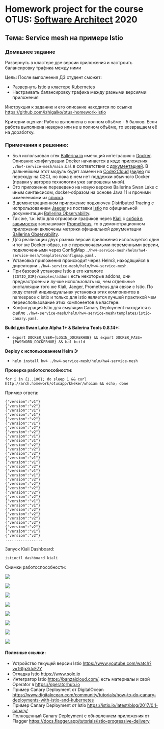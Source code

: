 # Homework project for the course OTUS: [Software Architect](https://otus.ru/lessons/arhitektor-po/) 2020



## Тема: Service mesh на примере Istio

### Домашнее задание

Развернуть в кластере две версии приложения и настроить балансировку трафика между ними

Цель: После выполнения ДЗ студент сможет:

- Развернуть Istio в кластере Kubernetes
- Настраивать балансировку трафика между разными версиями приложения

Инструкция к заданию и его описание находится по ссылке https://github.com/izhigalko/otus-homework-istio

Критерии оценки: Работа выполнена в полном объёме - 5 баллов. Если работа выполнена неверно или не в полном объёме, то возвращаем её на доработку.



### Примечания к решению: ###

- Был использован стек [Ballerina.io](https://ballerina.io/) имеющий интеграцию с [Docker](https://ballerina.io/learn/deployment/docker/). Описание конфигурации Docker начинается в коде приложения `./hw4-service-mesh/main.bal` в соответствии с [документацией](https://github.com/ballerina-platform/module-ballerina-docker). В дальнейшем этот модуль будет заменн на [Code2Cloud](https://ballerina.io/learn/deployment/code-to-cloud/) ([видео](https://www.youtube.com/watch?v=36U5RoTdYhc) по переходу на C2C), но пока в нем нет поддежки обычного Docker (правки у авторов технологии уже запрошены мной).
- Это приложение переведено на новую версию Ballerina Swan Lake с иным синтаксисом, docker-образом на основе Java 11 и прочими изменениями из [списка](https://github.com/ballerina-platform/ballerina-lang/releases/tag/vswan-lake-alpha1).
- В демонстрационном приложение подключен Distributed Tracing с испрользованием [Jaeger](https://www.jaegertracing.io) из поставки [Istio](https://istio.io/latest/docs/tasks/observability/distributed-tracing/jaeger/) по официальной документации [Ballerina Observability](https://ballerina.io/learn/observing-ballerina-code/#distributed-tracing).
- Так же, т.к. istio для отрисовки графиков через [Kiali](https://istio.io/latest/docs/tasks/observability/kiali/) с [собой в завимостях](https://istio.io/latest/docs/ops/integrations/prometheus/) запрашивает [Prometheus](https://prometheus.io), то в демонстрационном приложении включены метрики официальной документации [Ballerina Observability](https://ballerina.io/learn/observing-ballerina-code/#monitoring-metrics).
- Для реализации двух разных версий приложения используется один и тот же Docker-образ, но с переключаемыми переменными версии, подключенными через ConfigMap `./hw4-service-mesh/helm/hw4-service-mesh/templates/configmap.yaml` .
- Установка приложения происходит через Helm3, находящийся в директории `./hw4-service-mesh/helm/hw4-service-mesh`.
- При базовой установке Istio в его каталоге `{ISTIO_DIR}/samples/addons` есть некоторые addons, они преднастроены и лучше использовать их, чем отдельные онсталляции того же Kiali, Jaeger, Prometheus для связи с Istio. По ряду статей индивидуальная установка этих компонентов в namespace c istio и только для istio является лучшей практикой чем переиспользование этих компонентов в кластере.
- Конфигурация Istio для эмуляции Canary Deployment находится в файле `./hw4-service-mesh/helm/hw4-service-mesh/templates/istio-canary.yaml`.

**Build для Swan Lake Alpha 1+ & Balerina Tools 0.8.14+:**

- `export DOCKER_USER={LOGIN_DOCKERHUB} && export DOCKER_PASS={PASSWORD_DOCKERHUB} && bal build`

**Deploy с использованием Helm 3:**

- `helm install hw4 ./hw4-service-mesh/helm/hw4-service-mesh`

**Проверка работоспособности:**

```
for i in {1..100}; do sleep 1 && curl http://arch.homework/otusapp/kkeker/whoiam && echo; done 
```

Пример ответа:

```
{"version":"v1"}
{"version":"v2"}
{"version":"v1"}
{"version":"v1"}
{"version":"v2"}
{"version":"v1"}
{"version":"v2"}
{"version":"v2"}
{"version":"v1"}
{"version":"v1"}
{"version":"v2"}
{"version":"v2"}
{"version":"v2"}
{"version":"v1"}
{"version":"v1"}
{"version":"v2"}
{"version":"v1"}
{"version":"v1"}
{"version":"v2"}
{"version":"v2"}
{"version":"v2"}
{"version":"v2"}
{"version":"v2"}
{"version":"v1"}
{"version":"v1"}
{"version":"v2"}
{"version":"v2"}
{"version":"v2"}
{"version":"v2"}
{"version":"v2"}
{"version":"v1"}
{"version":"v2"}
.................
```

Запуск Kiali Dashboard:

`istioctl dashboard kiali`

Снимки работоспособности:

![](docs/img/kiali_1.png)

![](docs/img/kiali_2.png)

![](docs/img/kiali_3.png)

![](docs/img/kiali_4.png)

![](docs/img/kiali_5.png)

![](docs/img/kiali_6.png)

![](docs/img/kiali_7.png)

![](docs/img/kiali_8.png)



#### Полезные ссылки:

- Устройство текущей версии Istio https://www.youtube.com/watch?v=16fgzklcF7Y
- Отладка Istio https://www.solo.io
- Интегратор Istio https://banzaicloud.com/, есть материалы и свой Operator в https://operatorhub.io
- Пример Canary Deployment от DigitalOcean https://www.digitalocean.com/community/tutorials/how-to-do-canary-deployments-with-istio-and-kubernetes
- Пример Canary Deployment от Istio https://istio.io/latest/blog/2017/0.1-canary/
- Полноценный Canary Deployment с обновлением приложения от Flagger https://docs.flagger.app/tutorials/istio-progressive-delivery

